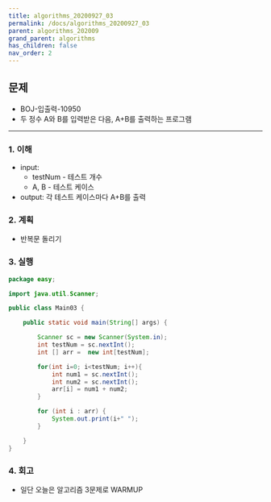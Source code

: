 ```yaml
---
title: algorithms_20200927_03
permalink: /docs/algorithms_20200927_03
parent: algorithms_202009
grand_parent: algorithms
has_children: false
nav_order: 2
---
```


## 문제

- BOJ-입출력-10950
- 두 정수 A와 B를 입력받은 다음, A+B를 출력하는 프로그램

---

### 1. 이해

- input:
  - testNum - 테스트 개수
  - A, B - 테스트 케이스
- output: 각 테스트 케이스마다 A+B를 출력

### 2. 계획

- 반복문 돌리기

### 3. 실행

```java
package easy;

import java.util.Scanner;

public class Main03 {

    public static void main(String[] args) {

        Scanner sc = new Scanner(System.in);
        int testNum = sc.nextInt();
        int [] arr =  new int[testNum];

        for(int i=0; i<testNum; i++){
            int num1 = sc.nextInt();
            int num2 = sc.nextInt();
            arr[i] = num1 + num2;
        }

        for (int i : arr) {
            System.out.print(i+" ");
        }

    }
}

```

### 4. 회고

- 일단 오늘은 알고리즘 3문제로 WARMUP
